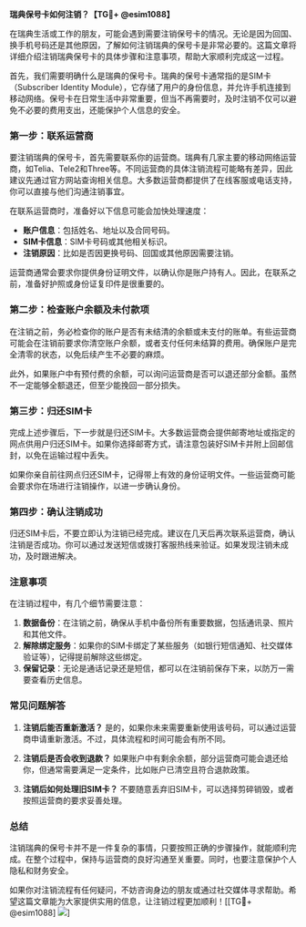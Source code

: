 **瑞典保号卡如何注销？【TG💪+ @esim1088】**

在瑞典生活或工作的朋友，可能会遇到需要注销保号卡的情况。无论是因为回国、换手机号码还是其他原因，了解如何注销瑞典的保号卡是非常必要的。这篇文章将详细介绍注销瑞典保号卡的具体步骤和注意事项，帮助大家顺利完成这一过程。

首先，我们需要明确什么是瑞典的保号卡。瑞典的保号卡通常指的是SIM卡（Subscriber Identity Module），它存储了用户的身份信息，并允许手机连接到移动网络。保号卡在日常生活中非常重要，但当不再需要时，及时注销不仅可以避免不必要的费用支出，还能保护个人信息的安全。

### **第一步：联系运营商**
要注销瑞典的保号卡，首先需要联系你的运营商。瑞典有几家主要的移动网络运营商，如Telia、Tele2和Three等。不同运营商的具体注销流程可能略有差异，因此建议先通过官方网站查询相关信息。大多数运营商都提供了在线客服或电话支持，你可以直接与他们沟通注销事宜。

在联系运营商时，准备好以下信息可能会加快处理速度：
- **账户信息**：包括姓名、地址以及合同号码。
- **SIM卡信息**：SIM卡号码或其他相关标识。
- **注销原因**：比如是否因更换号码、回国或其他原因需要注销。

运营商通常会要求你提供身份证明文件，以确认你是账户持有人。因此，在联系之前，准备好护照或身份证复印件是很重要的。

### **第二步：检查账户余额及未付款项**
在注销之前，务必检查你的账户是否有未结清的余额或未支付的账单。有些运营商可能会在注销前要求你清空账户余额，或者支付任何未结算的费用。确保账户是完全清零的状态，以免后续产生不必要的麻烦。

此外，如果账户中有预付费的余额，可以询问运营商是否可以退还部分金额。虽然不一定能够全额退还，但至少能挽回一部分损失。

### **第三步：归还SIM卡**
完成上述步骤后，下一步就是归还SIM卡。大多数运营商会提供邮寄地址或指定的网点供用户归还SIM卡。如果你选择邮寄方式，请注意包装好SIM卡并附上回邮信封，以免在运输过程中丢失。

如果你亲自前往网点归还SIM卡，记得带上有效的身份证明文件。一些运营商可能会要求你在场进行注销操作，以进一步确认身份。

### **第四步：确认注销成功**
归还SIM卡后，不要立即认为注销已经完成。建议在几天后再次联系运营商，确认注销是否成功。你可以通过发送短信或拨打客服热线来验证。如果发现注销未成功，及时跟进解决。

### **注意事项**
在注销过程中，有几个细节需要注意：
1. **数据备份**：在注销之前，确保从手机中备份所有重要数据，包括通讯录、照片和其他文件。
2. **解除绑定服务**：如果你的SIM卡绑定了某些服务（如银行短信通知、社交媒体验证等），记得提前解除这些绑定。
3. **保留记录**：无论是通话记录还是短信，都可以在注销前保存下来，以防万一需要查看历史信息。

### **常见问题解答**
1. **注销后能否重新激活？**
   是的，如果你未来需要重新使用该号码，可以通过运营商申请重新激活。不过，具体流程和时间可能会有所不同。

2. **注销后是否会收到退款？**
   如果账户中有剩余余额，部分运营商可能会退还给你，但通常需要满足一定条件，比如账户已清空且符合退款政策。

3. **注销后如何处理旧SIM卡？**
   不要随意丢弃旧SIM卡，可以选择剪碎销毁，或者按照运营商的要求妥善处理。

### **总结**
注销瑞典的保号卡并不是一件复杂的事情，只要按照正确的步骤操作，就能顺利完成。在整个过程中，保持与运营商的良好沟通至关重要。同时，也要注意保护个人隐私和财务安全。

如果你对注销流程有任何疑问，不妨咨询身边的朋友或通过社交媒体寻求帮助。希望这篇文章能为大家提供实用的信息，让注销过程更加顺利！[[TG💪+ @esim1088] ![](https://i.postimg.cc/4NQfJmqS/Snipaste-2025-05-13-00-14-12.png)]